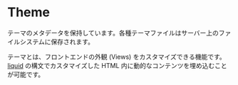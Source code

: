 # Theme

テーマのメタデータを保持しています。各種テーマファイルはサーバー上のファイルシステムに保存されます。

テーマとは、フロントエンドの外観 (Views) をカスタマイズできる機能です。[liquid](https://github.com/Shopify/liquid) の構文でカスタマイズした HTML 内に動的なコンテンツを埋め込むことが可能です。
